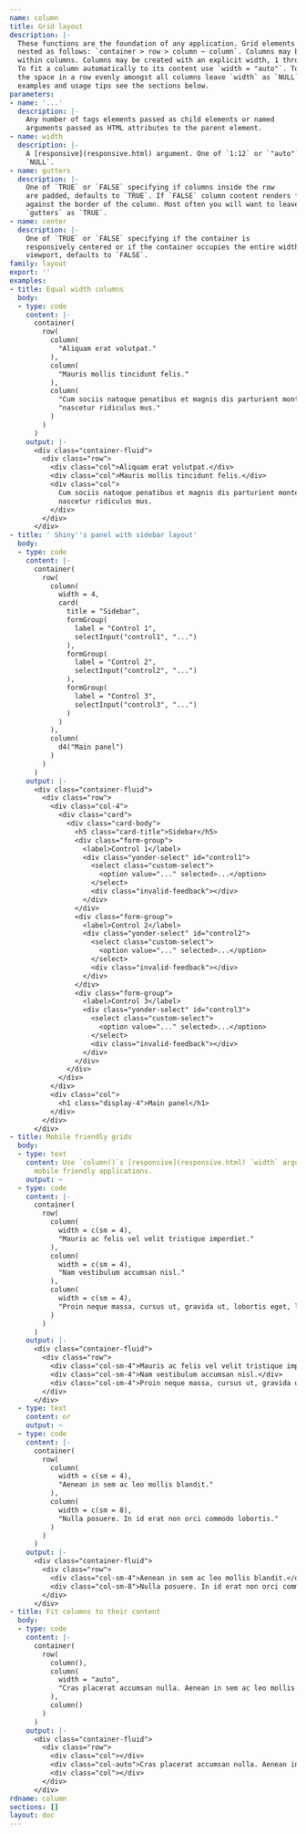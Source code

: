 ```yaml
---
name: column
title: Grid layout
description: |-
  These functions are the foundation of any application. Grid elements are
  nested as follows: `container > row > column ~ column`. Columns may be nested
  within columns. Columns may be created with an explicit width, 1 through 12.
  To fit a column automatically to its content use `width = "auto"`. To divide
  the space in a row evenly amongst all columns leave `width` as `NULL`. For
  examples and usage tips see the sections below.
parameters:
- name: '...'
  description: |-
    Any number of tags elements passed as child elements or named
    arguments passed as HTML attributes to the parent element.
- name: width
  description: |-
    A [responsive](responsive.html) argument. One of `1:12` or `"auto"`, defaults to
    `NULL`.
- name: gutters
  description: |-
    One of `TRUE` or `FALSE` specifying if columns inside the row
    are padded, defaults to `TRUE`. If `FALSE` column content renders flush
    against the border of the column. Most often you will want to leave this
    `gutters` as `TRUE`.
- name: center
  description: |-
    One of `TRUE` or `FALSE` specifying if the container is
    responsively centered or if the container occupies the entire width of the
    viewport, defaults to `FALSE`.
family: layout
export: ''
examples:
- title: Equal width columns
  body:
  - type: code
    content: |-
      container(
        row(
          column(
            "Aliquam erat volutpat."
          ),
          column(
            "Mauris mollis tincidunt felis."
          ),
          column(
            "Cum sociis natoque penatibus et magnis dis parturient montes,",
            "nascetur ridiculus mus."
          )
        )
      )
    output: |-
      <div class="container-fluid">
        <div class="row">
          <div class="col">Aliquam erat volutpat.</div>
          <div class="col">Mauris mollis tincidunt felis.</div>
          <div class="col">
            Cum sociis natoque penatibus et magnis dis parturient montes,
            nascetur ridiculus mus.
          </div>
        </div>
      </div>
- title: ' Shiny''s panel with sidebar layout'
  body:
  - type: code
    content: |-
      container(
        row(
          column(
            width = 4,
            card(
              title = "Sidebar",
              formGroup(
                label = "Control 1",
                selectInput("control1", "...")
              ),
              formGroup(
                label = "Control 2",
                selectInput("control2", "...")
              ),
              formGroup(
                label = "Control 3",
                selectInput("control3", "...")
              )
            )
          ),
          column(
            d4("Main panel")
          )
        )
      )
    output: |-
      <div class="container-fluid">
        <div class="row">
          <div class="col-4">
            <div class="card">
              <div class="card-body">
                <h5 class="card-title">Sidebar</h5>
                <div class="form-group">
                  <label>Control 1</label>
                  <div class="yonder-select" id="control1">
                    <select class="custom-select">
                      <option value="..." selected>...</option>
                    </select>
                    <div class="invalid-feedback"></div>
                  </div>
                </div>
                <div class="form-group">
                  <label>Control 2</label>
                  <div class="yonder-select" id="control2">
                    <select class="custom-select">
                      <option value="..." selected>...</option>
                    </select>
                    <div class="invalid-feedback"></div>
                  </div>
                </div>
                <div class="form-group">
                  <label>Control 3</label>
                  <div class="yonder-select" id="control3">
                    <select class="custom-select">
                      <option value="..." selected>...</option>
                    </select>
                    <div class="invalid-feedback"></div>
                  </div>
                </div>
              </div>
            </div>
          </div>
          <div class="col">
            <h1 class="display-4">Main panel</h1>
          </div>
        </div>
      </div>
- title: Mobile friendly grids
  body:
  - type: text
    content: Use `column()`s [responsive](responsive.html) `width` argument to make
      mobile friendly applications.
    output: ~
  - type: code
    content: |-
      container(
        row(
          column(
            width = c(sm = 4),
            "Mauris ac felis vel velit tristique imperdiet."
          ),
          column(
            width = c(sm = 4),
            "Nam vestibulum accumsan nisl."
          ),
          column(
            width = c(sm = 4),
            "Proin neque massa, cursus ut, gravida ut, lobortis eget, lacus."
          )
        )
      )
    output: |-
      <div class="container-fluid">
        <div class="row">
          <div class="col-sm-4">Mauris ac felis vel velit tristique imperdiet.</div>
          <div class="col-sm-4">Nam vestibulum accumsan nisl.</div>
          <div class="col-sm-4">Proin neque massa, cursus ut, gravida ut, lobortis eget, lacus.</div>
        </div>
      </div>
  - type: text
    content: or
    output: ~
  - type: code
    content: |-
      container(
        row(
          column(
            width = c(sm = 4),
            "Aenean in sem ac leo mollis blandit."
          ),
          column(
            width = c(sm = 8),
            "Nulla posuere. In id erat non orci commodo lobortis."
          )
        )
      )
    output: |-
      <div class="container-fluid">
        <div class="row">
          <div class="col-sm-4">Aenean in sem ac leo mollis blandit.</div>
          <div class="col-sm-8">Nulla posuere. In id erat non orci commodo lobortis.</div>
        </div>
      </div>
- title: Fit columns to their content
  body:
  - type: code
    content: |-
      container(
        row(
          column(),
          column(
            width = "auto",
            "Cras placerat accumsan nulla. Aenean in sem ac leo mollis blandit."
          ),
          column()
        )
      )
    output: |-
      <div class="container-fluid">
        <div class="row">
          <div class="col"></div>
          <div class="col-auto">Cras placerat accumsan nulla. Aenean in sem ac leo mollis blandit.</div>
          <div class="col"></div>
        </div>
      </div>
rdname: column
sections: []
layout: doc
---
```

